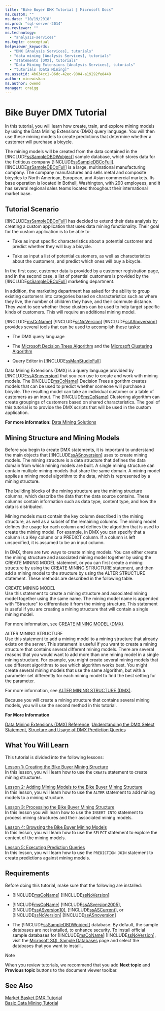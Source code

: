 ```yaml
---
title: "Bike Buyer DMX Tutorial | Microsoft Docs"
ms.custom: ""
ms.date: "10/19/2018"
ms.prod: "sql-server-2014"
ms.reviewer: ""
ms.technology: 
  - "analysis-services"
ms.topic: conceptual
helpviewer_keywords: 
  - "DMX [Analysis Services], tutorials"
  - "data mining [Analysis Services], tutorials"
  - "statements [DMX], tutorials"
  - "Data Mining Extensions [Analysis Services], tutorials"
  - "tutorials [Data Mining]"
ms.assetid: 4b634cc1-86dc-42ec-9804-a19292fe8448
author: minewiskan
ms.author: owend
manager: craigg
---
```

# Bike Buyer DMX Tutorial
  In this tutorial, you will learn how create, train, and explore mining models by using the Data Mining Extensions (DMX) query language. You will then use these mining models to create predictions that determine whether a customer will purchase a bicycle.  
  
 The mining models will be created from the data contained in the [!INCLUDE[ssSampleDBDWobject](../includes/sssampledbdwobject-md.md)] sample database, which stores data for the fictitious company [!INCLUDE[ssSampleDBCoFull](../includes/sssampledbcofull-md.md)]. [!INCLUDE[ssSampleDBCoFull](../includes/sssampledbcofull-md.md)] is a large, multinational manufacturing company. The company manufactures and sells metal and composite bicycles to North American, European, and Asian commercial markets. Its base operation is located in Bothell, Washington, with 290 employees, and it has several regional sales teams located throughout their international market base.  
  
## Tutorial Scenario  
 [!INCLUDE[ssSampleDBCoFull](../includes/sssampledbcofull-md.md)] has decided to extend their data analysis by creating a custom application that uses data mining functionality. Their goal for the custom application is to be able to:  
  
-   Take as input specific characteristics about a potential customer and predict whether they will buy a bicycle.  
  
-   Take as input a list of potential customers, as well as characteristics about the customers, and predict which ones will buy a bicycle.  
  
 In the first case, customer data is provided by a customer registration page, and in the second case, a list of potential customers is provided by the [!INCLUDE[ssSampleDBCoFull](../includes/sssampledbcofull-md.md)] marketing department.  
  
 In addition, the marketing department has asked for the ability to group existing customers into categories based on characteristics such as where they live, the number of children they have, and their commute distance. They want to see whether these clusters can be used to help target specific kinds of customers. This will require an additional mining model.  
  
 [!INCLUDE[msCoName](../includes/msconame-md.md)] [!INCLUDE[ssNoVersion](../includes/ssnoversion-md.md)] [!INCLUDE[ssASnoversion](../includes/ssasnoversion-md.md)] provides several tools that can be used to accomplish these tasks:  
  
-   The DMX query language  
  
-   The [Microsoft Decision Trees Algorithm](../../2014/analysis-services/data-mining/microsoft-decision-trees-algorithm.md) and the [Microsoft Clustering Algorithm](../../2014/analysis-services/data-mining/microsoft-clustering-algorithm.md)  
  
-   Query Editor in [!INCLUDE[ssManStudioFull](../includes/ssmanstudiofull-md.md)]  
  
 Data Mining Extensions (DMX) is a query language provided by [!INCLUDE[ssASnoversion](../includes/ssasnoversion-md.md)] that you can use to create and work with mining models. The [!INCLUDE[msCoName](../includes/msconame-md.md)] Decision Trees algorithm creates models that can be used to predict whether someone will purchase a bicycle. The resulting model can take an individual customer or a table of customers as an input. The [!INCLUDE[msCoName](../includes/msconame-md.md)] Clustering algorithm can create groupings of customers based on shared characteristics. The goal of this tutorial is to provide the DMX scripts that will be used in the custom application.  
  
 **For more information:** [Data Mining Solutions](../../2014/analysis-services/data-mining/data-mining-solutions.md)  
  
## Mining Structure and Mining Models  
 Before you begin to create DMX statements, it is important to understand the main objects that [!INCLUDE[ssASnoversion](../includes/ssasnoversion-md.md)] uses to create mining models. The mining structure is a data structure that defines the data domain from which mining models are built. A single mining structure can contain multiple mining models that share the same domain. A mining model applies a mining model algorithm to the data, which is represented by a mining structure.  
  
 The building blocks of the mining structure are the mining structure columns, which describe the data that the data source contains. These columns contain information such as data type, content type, and how the data is distributed.  
  
 Mining models must contain the key column described in the mining structure, as well as a subset of the remaining columns. The mining model defines the usage for each column and defines the algorithm that is used to create the mining model. For example, in DMX you can specify that a column is a Key column or a PREDICT column. If a column is left unspecified, it is assumed to be an input column.  
  
 In DMX, there are two ways to create mining models. You can either create the mining structure and associated mining model together by using the CREATE MINING MODEL statement, or you can first create a mining structure by using the CREATE MINING STRUCTURE statement, and then add a mining model to the structure by using the ALTER STRUCTURE statement. These methods are described in the following table.  
  
 CREATE MINING MODEL  
 Use this statement to create a mining structure and associated mining model together using the same name. The mining model name is appended with "Structure" to differentiate it from the mining structure. This statement is useful if you are creating a mining structure that will contain a single mining model.  
  
 For more information, see [CREATE MINING MODEL &#40;DMX&#41;](/sql/dmx/create-mining-model-dmx).  
  
 ALTER MINING STRUCTURE  
 Use this statement to add a mining model to a mining structure that already exists on the server. This statement is useful if you want to create a mining structure that contains several different mining models. There are several reasons that you would want to add more than one mining model in a single mining structure. For example, you might create several mining models that use different algorithms to see which algorithm works best. You might create several mining models that use the same algorithm, but with a parameter set differently for each mining model to find the best setting for the parameter.  
  
 For more information, see [ALTER MINING STRUCTURE &#40;DMX&#41;](/sql/dmx/alter-mining-structure-dmx?view=sql-server-2016).  
  
 Because you will create a mining structure that contains several mining models, you will use the second method in this tutorial.  
  
 **For More Information**  
  
 [Data Mining Extensions &#40;DMX&#41; Reference](/sql/dmx/data-mining-extensions-dmx-reference), [Understanding the DMX Select Statement](/sql/dmx/understanding-the-dmx-select-statement), [Structure and Usage of DMX Prediction Queries](/sql/dmx/structure-and-usage-of-dmx-prediction-queries)  
  
## What You Will Learn  
 This tutorial is divided into the following lessons:  
  
 [Lesson 1: Creating the Bike Buyer Mining Structure](../../2014/tutorials/lesson-1-creating-the-bike-buyer-mining-structure.md)  
 In this lesson, you will learn how to use the `CREATE` statement to create mining structures.  
  
 [Lesson 2: Adding Mining Models to the Bike Buyer Mining Structure](../../2014/tutorials/lesson-2-adding-mining-models-to-the-bike-buyer-mining-structure.md)  
 In this lesson, you will learn how to use the `ALTER` statement to add mining models to a mining structure.  
  
 [Lesson 3: Processing the Bike Buyer Mining Structure](../../2014/tutorials/lesson-3-processing-the-bike-buyer-mining-structure.md)  
 In this lesson you will learn how to use the `INSERT INTO` statement to process mining structures and their associated mining models.  
  
 [Lesson 4: Browsing the Bike Buyer Mining Models](../../2014/tutorials/lesson-4-browsing-the-bike-buyer-mining-models.md)  
 In this lesson, you will learn how to use the `SELECT` statement to explore the content of the mining models.  
  
 [Lesson 5: Executing Prediction Queries](../../2014/tutorials/lesson-5-executing-prediction-queries.md)  
 In this lesson, you will learn how to use the `PREDICTION JOIN` statement to create predictions against mining models.  
  
## Requirements  
 Before doing this tutorial, make sure that the following are installed:  
  
-   [!INCLUDE[msCoName](../includes/msconame-md.md)] [!INCLUDE[ssNoVersion](../includes/ssnoversion-md.md)]  
  
-   [!INCLUDE[msCoName](../includes/msconame-md.md)] [!INCLUDE[ssASversion2005](../includes/ssasversion2005-md.md)], [!INCLUDE[ssASversion10](../includes/ssasversion10-md.md)], [!INCLUDE[ssASCurrent](../includes/ssascurrent-md.md)], or [!INCLUDE[ssNoVersion](../includes/ssnoversion-md.md)] [!INCLUDE[ssASnoversion](../includes/ssasnoversion-md.md)]  
  
-   The [!INCLUDE[ssSampleDBDWobject](../includes/sssampledbdwobject-md.md)] database. By default, the sample databases are not installed, to enhance security. To install official sample databases for [!INCLUDE[msCoName](../includes/msconame-md.md)] [!INCLUDE[ssNoVersion](../includes/ssnoversion-md.md)], visit the [Microsoft SQL Sample Databases](https://go.microsoft.com/fwlink/?LinkId=88417) page and select the databases that you want to install..  
  
> [!NOTE]  
>  When you review tutorials, we recommend that you add **Next topic** and **Previous topic** buttons to the document viewer toolbar.  
  
## See Also  
 [Market Basket DMX Tutorial](../../2014/tutorials/market-basket-dmx-tutorial.md)   
 [Basic Data Mining Tutorial](../../2014/tutorials/basic-data-mining-tutorial.md)  
  
  
